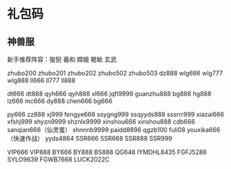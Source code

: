 # 礼包码

## 神兽服

 新手推荐阵容：狻猊 羲和 嫦娥 睚眦 玄武

  zhubo200 zhubo201  zhubo202  zhubo502	zhubo503	dz888    wlg666   wlg777     wlg888	 ll666	ll777 	ll888

dt666      dt888 	qyh666  qyh888	xl666 	jqfl9999     guanzhu888    bg888   hg888	 lz666  mc666      dy888 	chen666  bg666 

py666      zz888   xj999  fengye666	ssygng999  ssqyyds888   sssrrr999  xiazai666	xfshj999    shyzn9999	shznlx9999    xinshou666  xinshou888   cdb666	sanqian666（仙灵蛋） shnnnb9999	paidd8896 	qgzb100  fuli08   youxika666（快速作战）       yyds4864       SSR666   SSR668	SSR888	SSR999

VIP666	VIP888	BY666	BY888 	BS888	 QG648    IYMDHL8435  FGFJ5288	SYLO9639      FGWB7668	LUCK2022C